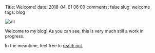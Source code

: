 Title: Welcome!
date: 2018-04-01 06:00
comments: false
slug: welcome
tags: blog

![alt]({filename}/images/welcome.png)


<!-- PELICAN_BEGIN_SUMMARY -->

Welcome to my blog! As you can see, this is very much still a work in progress. 

In the meantime, feel free to [reach out](mailto:m.kudija@gmail.com?Subject=Blog%3A%20&Body=Hi%20Matthew%2C%0A%0A).


<!-- PELICAN_END_SUMMARY -->